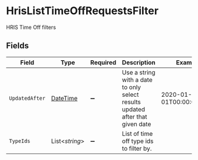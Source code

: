 # HrisListTimeOffRequestsFilter

HRIS Time Off filters


## Fields

| Field                                                                                 | Type                                                                                  | Required                                                                              | Description                                                                           | Example                                                                               |
| ------------------------------------------------------------------------------------- | ------------------------------------------------------------------------------------- | ------------------------------------------------------------------------------------- | ------------------------------------------------------------------------------------- | ------------------------------------------------------------------------------------- |
| `UpdatedAfter`                                                                        | [DateTime](https://learn.microsoft.com/en-us/dotnet/api/system.datetime?view=net-5.0) | :heavy_minus_sign:                                                                    | Use a string with a date to only select results updated after that given date         | 2020-01-01T00:00:00.000Z                                                              |
| `TypeIds`                                                                             | List<*string*>                                                                        | :heavy_minus_sign:                                                                    | List of time off type ids to filter by.                                               |                                                                                       |
